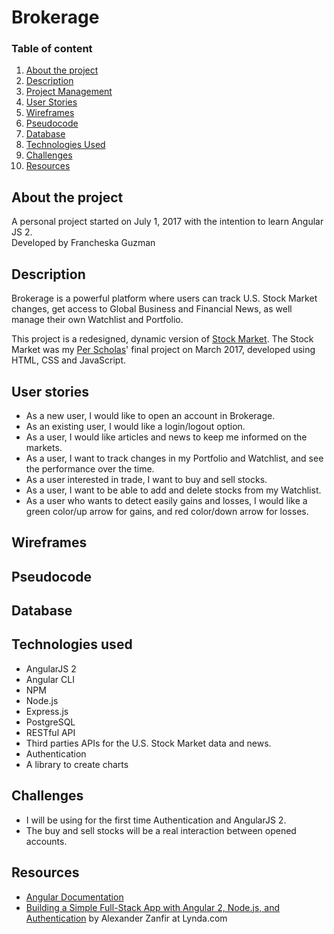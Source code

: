 # Brokerage

### Table of content

1. [About the project](#about)
2. [Description](#description)
3. [Project Management](https://github.com/francheska-guzman/brokerage#boards?repos=95994166)
4. [User Stories](#user-stories)
5. [Wireframes](#wireframes)
6. [Pseudocode](#pseudocode)
7. [Database](#database)
8. [Technologies Used](#technologies-used)
9. [Challenges](#challenges)
10. [Resources](#resources)

## <a id="about">About the project</a>

A personal project started on July 1, 2017 with the intention to learn Angular JS 2.<br />
Developed by Francheska Guzman

## <a id="description">Description</a>

Brokerage is a powerful platform where users can track U.S. Stock Market changes, get access to Global Business and Financial News, as well manage their own Watchlist and Portfolio.

This project is a redesigned, dynamic version of [Stock Market](https://github.com/francheska-guzman/stock-market). The Stock Market was my [Per Scholas](https://perscholas.org/apply/codebridge)' final project on March 2017, developed using HTML, CSS and JavaScript. 

## <a id="user-stories">User stories</a>

- As a new user, I would like to open an account in Brokerage.
- As an existing user, I would like a login/logout option.
- As a user, I would like articles and news to keep me informed on the markets.
- As a user, I want to track changes in my Portfolio and Watchlist, and see the performance over the time.
- As a user interested in trade, I want to buy and sell stocks.
- As a user, I want to be able to add and delete stocks from my Watchlist.
- As a user who wants to detect easily gains and losses, I would like a green color/up arrow for gains, and red color/down arrow for losses.

## <a id="wireframes">Wireframes</a>

## <a id="pseudocode">Pseudocode</a>

## <a id="database">Database</a>

## <a id="technologies-used">Technologies used</a>

* AngularJS 2
* Angular CLI
* NPM
* Node.js
* Express.js
* PostgreSQL
* RESTful API
* Third parties APIs for the U.S. Stock Market data and news.
* Authentication
* A library to create charts

## <a id="challenges">Challenges</a>

- I will be using for the first time Authentication and AngularJS 2.
- The buy and sell stocks will be a real interaction between opened accounts.

## <a id="resources">Resources</a>

- [Angular Documentation](https://angular.io/guide/quickstart)
- [Building a Simple Full-Stack App with Angular 2, Node.js, and Authentication](https://www.lynda.com/AngularJS-tutorials/Building-Simple-Full-Stack-App-Angular-2-Node/576588-2.html?srchtrk=index%3a1%0alinktypeid%3a2%0aq%3aBuilding+a+Simple+Full-Stack+App+with+Angular+2%2c+Node.js%2c+and+Authentication%0apage%3a1%0as%3arelevance%0asa%3atrue%0aproducttypeid%3a2) by Alexander Zanfir at Lynda.com
